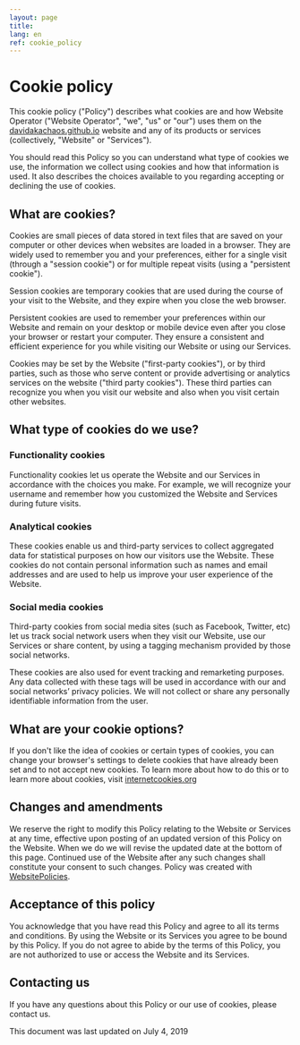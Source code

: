 ```yaml
---
layout: page
title:
lang: en
ref: cookie_policy
---
```

<h1>Cookie policy</h1>

<p>This cookie policy (&quot;Policy&quot;) describes what cookies are and how Website Operator (&quot;Website Operator&quot;, &quot;we&quot;, &quot;us&quot; or &quot;our&quot;) uses them on the <a target="_blank" rel="nofollow" href="https://davidakachaos.github.io">davidakachaos.github.io</a> website and any of its products or services (collectively, &quot;Website&quot; or &quot;Services&quot;).</p>

<p>You should read this Policy so you can understand what type of cookies we use, the information we collect using cookies and how that information is used. It also describes the choices available to you regarding accepting or declining the use of cookies.</p>

<h2>What are cookies?</h2>

<p>Cookies are small pieces of data stored in text files that are saved on your computer or other devices when websites are loaded in a browser. They are widely used to remember you and your preferences, either for a single visit (through a &quot;session cookie&quot;) or for multiple repeat visits (using a &quot;persistent cookie&quot;).</p>

<p>Session cookies are temporary cookies that are used during the course of your visit to the Website, and they expire when you close the web browser.</p>

<p>Persistent cookies are used to remember your preferences within our Website and remain on your desktop or mobile device even after you close your browser or restart your computer. They ensure a consistent and efficient experience for you while visiting our Website or using our Services.</p>

<p>Cookies may be set by the Website (&quot;first-party cookies&quot;), or by third parties, such as those who serve content or provide advertising or analytics services on the website (&quot;third party cookies&quot;). These third parties can recognize you when you visit our website and also when you visit certain other websites.</p>

<h2>What type of cookies do we use?</h2>

<h3>Functionality cookies</h3>

<p>Functionality cookies let us operate the Website and our Services in accordance with the choices you make. For example, we will recognize your username and remember how you customized the Website and Services during future visits.</p>

<h3>Analytical cookies</h3>

<p>These cookies enable us and third-party services to collect aggregated data for statistical purposes on how our visitors use the Website. These cookies do not contain personal information such as names and email addresses and are used to help us improve your user experience of the Website.</p>

<h3>Social media cookies</h3>

<p>Third-party cookies from social media sites (such as Facebook, Twitter, etc) let us track social network users when they visit our Website, use our Services or share content, by using a tagging mechanism provided by those social networks.</p>

<p>These cookies are also used for event tracking and remarketing purposes. Any data collected with these tags will be used in accordance with our and social networks’ privacy policies. We will not collect or share any personally identifiable information from the user.</p>

<h2>What are your cookie options?</h2>

<p>If you don't like the idea of cookies or certain types of cookies, you can change your browser's settings to delete cookies that have already been set and to not accept new cookies. To learn more about how to do this or to learn more about cookies, visit <a target="_blank" href="https://www.internetcookies.org">internetcookies.org</a></p>

<h2>Changes and amendments</h2>

<p>We reserve the right to modify this Policy relating to the Website or Services at any time, effective upon posting of an updated version of this Policy on the Website. When we do we will revise the updated date at the bottom of this page. Continued use of the Website after any such changes shall constitute your consent to such changes. Policy was created with <a style="color:inherit" target="_blank" title="Create cookie policy" href="https://www.websitepolicies.com/cookie-policy-generator">WebsitePolicies</a>.</p>

<h2>Acceptance of this policy</h2>

<p>You acknowledge that you have read this Policy and agree to all its terms and conditions. By using the Website or its Services you agree to be bound by this Policy. If you do not agree to abide by the terms of this Policy, you are not authorized to use or access the Website and its Services.</p>

<h2>Contacting us</h2>

<p>If you have any questions about this Policy or our use of cookies, please contact us.</p>

<p>This document was last updated on July 4, 2019</p>